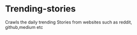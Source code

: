 # Trending-stories
Crawls the daily trending Stories from websites such as reddit, github,medium etc
